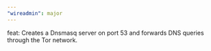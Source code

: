 ```yaml
---
"wireadmin": major
---
```


feat: Creates a Dnsmasq server on port 53 and forwards DNS queries through the Tor network.
